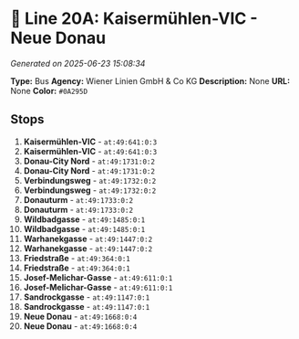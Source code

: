 # 🚌 Line 20A: Kaisermühlen-VIC - Neue Donau

*Generated on 2025-06-23 15:08:34*

**Type:** Bus
**Agency:** Wiener Linien GmbH & Co KG
**Description:** None
**URL:** None
**Color:** `#0A295D`

## Stops

1. **Kaisermühlen-VIC** - `at:49:641:0:3`
2. **Kaisermühlen-VIC** - `at:49:641:0:3`
3. **Donau-City Nord** - `at:49:1731:0:2`
4. **Donau-City Nord** - `at:49:1731:0:2`
5. **Verbindungsweg** - `at:49:1732:0:2`
6. **Verbindungsweg** - `at:49:1732:0:2`
7. **Donauturm** - `at:49:1733:0:2`
8. **Donauturm** - `at:49:1733:0:2`
9. **Wildbadgasse** - `at:49:1485:0:1`
10. **Wildbadgasse** - `at:49:1485:0:1`
11. **Warhanekgasse** - `at:49:1447:0:2`
12. **Warhanekgasse** - `at:49:1447:0:2`
13. **Friedstraße** - `at:49:364:0:1`
14. **Friedstraße** - `at:49:364:0:1`
15. **Josef-Melichar-Gasse** - `at:49:611:0:1`
16. **Josef-Melichar-Gasse** - `at:49:611:0:1`
17. **Sandrockgasse** - `at:49:1147:0:1`
18. **Sandrockgasse** - `at:49:1147:0:1`
19. **Neue Donau** - `at:49:1668:0:4`
20. **Neue Donau** - `at:49:1668:0:4`